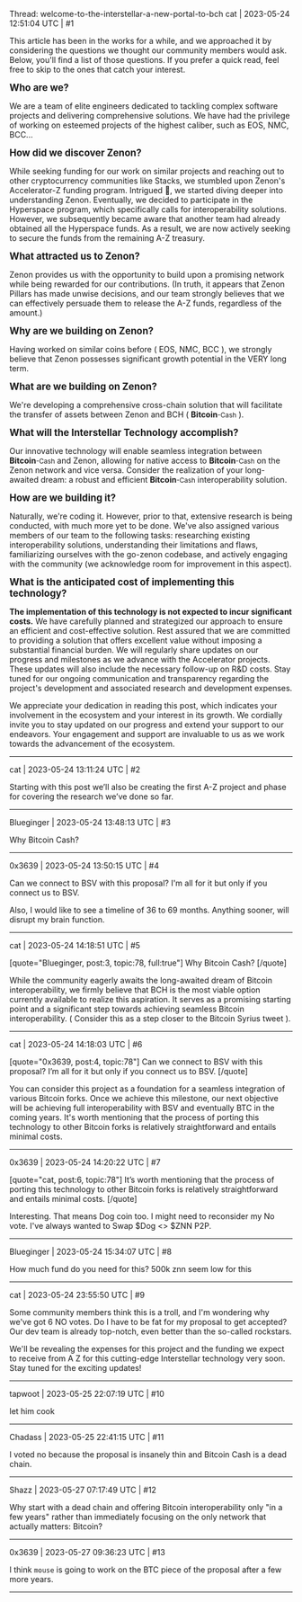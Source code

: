Thread: welcome-to-the-interstellar-a-new-portal-to-bch
cat | 2023-05-24 12:51:04 UTC | #1

This article has been in the works for a while, and we approached it by considering the questions we thought our community members would ask. Below, you'll find a list of those questions. If you prefer a quick read, feel free to skip to the ones that catch your interest.

<big>**Who are we?**</big>

We are a team of elite engineers dedicated to tackling complex software projects and delivering comprehensive solutions. We have had the privilege of working on esteemed projects of the highest caliber, such as EOS, NMC, BCC...

<big>**How did we discover Zenon?**</big>

While seeking funding for our work on similar projects and reaching out to other cryptocurrency communities like Stacks, we stumbled upon Zenon's Accelerator-Z funding program. Intrigued :money_mouth_face:, we started diving deeper into understanding Zenon. Eventually, we decided to participate in the Hyperspace program, which specifically calls for interoperability solutions. However, we subsequently became aware that another team had already obtained all the Hyperspace funds. As a result, we are now actively seeking to secure the funds from the remaining A-Z treasury.

<big>**What attracted us to Zenon?**</big>

Zenon provides us with the opportunity to build upon a promising network while being rewarded for our contributions. (In truth, it appears that Zenon Pillars has made unwise decisions, and our team strongly believes that we can effectively persuade them to release the A-Z funds, regardless of the amount.)

<big>**Why are we building on Zenon?**</big>

Having worked on similar coins before ( EOS, NMC, BCC ), we strongly believe that Zenon possesses significant growth potential in the VERY long term. 

<big>**What are we building on Zenon?**</big>

We're developing a comprehensive cross-chain solution that will facilitate the transfer of assets between Zenon and BCH ( **Bitcoin**<small>-Cash</small> ).

<big>**What will the Interstellar Technology accomplish?**</big>

Our innovative technology will enable seamless integration between **Bitcoin**<small>-Cash</small> and Zenon, allowing for native access to **Bitcoin**<small>-Cash</small> on the Zenon network and vice versa. Consider the realization of your long-awaited dream: a robust and efficient **Bitcoin**<small>-Cash</small> interoperability solution.

<big>**How are we building it?**</big>

Naturally, we're coding it. However, prior to that, extensive research is being conducted, with much more yet to be done. We've also assigned various members of our team to the following tasks: researching existing interoperability solutions, understanding their limitations and flaws, familiarizing ourselves with the go-zenon codebase, and actively engaging with the community (we acknowledge room for improvement in this aspect).

<big>**What is the anticipated cost of implementing this technology?**</big>

**The implementation of this technology is not expected to incur significant costs.** We have carefully planned and strategized our approach to ensure an efficient and cost-effective solution. Rest assured that we are committed to providing a solution that offers excellent value without imposing a substantial financial burden. We will regularly share updates on our progress and milestones as we advance with the Accelerator projects. These updates will also include the necessary follow-up on R&D costs. Stay tuned for our ongoing communication and transparency regarding the project's development and associated research and development expenses.

We appreciate your dedication in reading this post, which indicates your involvement in the ecosystem and your interest in its growth. We cordially invite you to stay updated on our progress and extend your support to our endeavors. Your engagement and support are invaluable to us as we work towards the advancement of the ecosystem.

-------------------------

cat | 2023-05-24 13:11:24 UTC | #2

Starting with this post we’ll also be creating the first A-Z project and phase for covering the research we’ve done so far.

-------------------------

Blueginger | 2023-05-24 13:48:13 UTC | #3

Why Bitcoin Cash?

-------------------------

0x3639 | 2023-05-24 13:50:15 UTC | #4

Can we connect to BSV with this proposal?  I'm all for it but only if you connect us to BSV.

Also, I would like to see a timeline of 36 to 69 months.  Anything sooner, will disrupt my brain function.

-------------------------

cat | 2023-05-24 14:18:51 UTC | #5

[quote="Blueginger, post:3, topic:78, full:true"]
Why Bitcoin Cash?
[/quote]

While the community eagerly awaits the long-awaited dream of Bitcoin interoperability, we firmly believe that BCH is the most viable option currently available to realize this aspiration. It serves as a promising starting point and a significant step towards achieving seamless Bitcoin interoperability. ( Consider this as a step closer to the Bitcoin Syrius tweet ).

-------------------------

cat | 2023-05-24 14:18:03 UTC | #6

[quote="0x3639, post:4, topic:78"]
Can we connect to BSV with this proposal? I’m all for it but only if you connect us to BSV.
[/quote]

You can consider this project as a foundation for a seamless integration of various Bitcoin forks. Once we achieve this milestone, our next objective will be achieving full interoperability with BSV and eventually BTC in the coming years. It's worth mentioning that the process of porting this technology to other Bitcoin forks is relatively straightforward and entails minimal costs.

-------------------------

0x3639 | 2023-05-24 14:20:22 UTC | #7

[quote="cat, post:6, topic:78"]
It’s worth mentioning that the process of porting this technology to other Bitcoin forks is relatively straightforward and entails minimal costs.
[/quote]

Interesting. That means Dog coin too.  I might need to reconsider my No vote.  I've always wanted to Swap $Dog <> $ZNN P2P.

-------------------------

Blueginger | 2023-05-24 15:34:07 UTC | #8

How much fund do you need for this? 500k znn seem low for this

-------------------------

cat | 2023-05-24 23:55:50 UTC | #9

Some community members think this is a troll, and I'm wondering why we've got 6 NO votes. Do I have to be fat for my proposal to get accepted? Our dev team is already top-notch, even better than the so-called rockstars.

We'll be revealing the expenses for this project and the funding we expect to receive from A Z for this cutting-edge Interstellar technology very soon. Stay tuned for the exciting updates!

-------------------------

tapwoot | 2023-05-25 22:07:19 UTC | #10

let him cook

-------------------------

Chadass | 2023-05-25 22:41:15 UTC | #11

I voted no because the proposal is insanely thin and Bitcoin Cash is a dead chain.

-------------------------

Shazz | 2023-05-27 07:17:49 UTC | #12

Why start with a dead chain and offering Bitcoin interoperability only "in a few years" rather than immediately focusing on the only network that actually matters: Bitcoin?

-------------------------

0x3639 | 2023-05-27 09:36:23 UTC | #13

I think `mouse` is going to work on the BTC piece of the proposal after a few more years.

-------------------------

